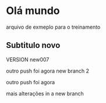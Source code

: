 # Olá mundo

arquivo de exmeplo para o treinamento

## Subtitulo novo

VERSION new007

outro push foi agora new branch 2

outro push foi agora


mais alterações in a new branch

